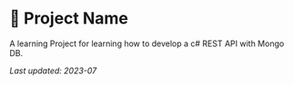 # 📌 Project Name

A learning Project for learning how to develop a c# REST API with Mongo DB. 

_Last updated: 2023-07_
